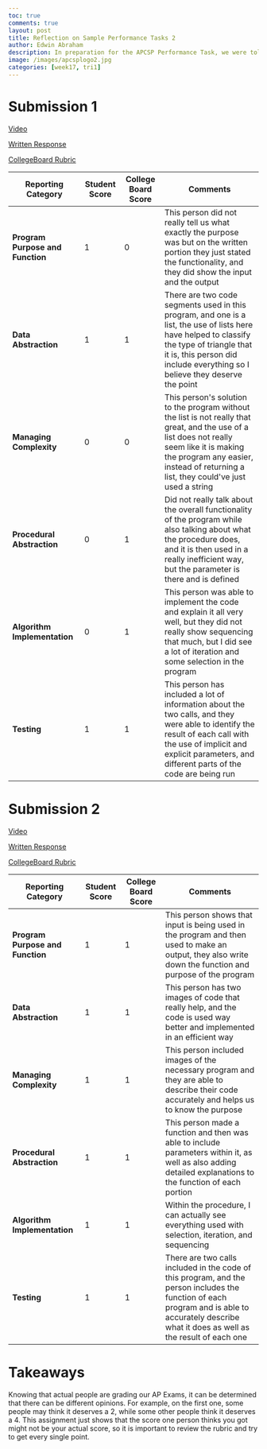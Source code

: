 ```yaml
---
toc: true
comments: true
layout: post
title: Reflection on Sample Performance Tasks 2
author: Edwin Abraham
description: In preparation for the APCSP Performance Task, we were told to review samples to see what we needed to include before the actual exam
image: /images/apcsplogo2.jpg
categories: [week17, tri1]
---
```


# Submission 1
[Video](https://secure-media.collegeboard.org/apc/ap-computer-science-principles-2022-create-performance-task-sample-f-video.mp4)

[Written Response](https://apcentral.collegeboard.org/media/pdf/ap-computer-science-principles-2022-create-performance-task-sample-f.pdf)

[CollegeBoard Rubric](https://drive.google.com/file/d/1heOeGcmxqTjG4Hqf0Vi1YFUZt_Trs_CE/view)


| Reporting Category | Student Score | College Board Score | Comments |
| ----------- | ----------- | ----------- | ----------- |
| **Program Purpose and Function** | 1 | 0 | This person did not really tell us what exactly the purpose was but on the written portion they just stated the functionality, and they did show the input and the output |
| **Data Abstraction** | 1 | 1 | There are two code segments used in this program, and one is a list, the use of lists here have helped to classify the type of triangle that it is, this person did include everything so I believe they deserve the point |
| **Managing Complexity** | 0 | 0 | This person's solution to the program without the list is not really that great, and the use of a list does not really seem like it is making the program any easier, instead of returning a list, they could've just used a string |
| **Procedural Abstraction** | 0 | 1 | Did not really talk about the overall functionality of the program while also talking about what the procedure does, and it is then used in a really inefficient way, but the parameter is there and is defined |
| **Algorithm Implementation** | 0 | 1 | This person was able to implement the code and explain it all very well, but they did not really show sequencing that much, but I did see a lot of iteration and some selection in the program |
| **Testing** | 1 | 1 | This person has included a lot of information about the two calls, and they were able to identify the result of each call with the use of implicit and explicit parameters, and different parts of the code are being run |

# Submission 2
[Video](https://www.youtube.com/watch?v=tEXoC-zYsrU)

[Written Response](https://apcentral.collegeboard.org/media/pdf/ap-computer-science-principles-2022-create-performance-task-sample-a.pdf)

[CollegeBoard Rubric](https://drive.google.com/file/d/1h1BDVPlYfXE5Lg1AZ8VdWJf6erT3hQ4e/view)

| Reporting Category | Student Score | College Board Score | Comments |
| ----------- | ----------- | ----------- | ----------- |
| **Program Purpose and Function** | 1 | 1 | This person shows that input is being used in the program and then used to make an output, they also write down the function and purpose of the program |
| **Data Abstraction** | 1 | 1 | This person has two images of code that really help, and the code is used way better and implemented in an efficient way |
| **Managing Complexity** | 1 | 1 | This person included images of the necessary program and they are able to describe their code accurately and helps us to know the purpose |
| **Procedural Abstraction** | 1 | 1 | This person made a function and then was able to include parameters within it, as well as also adding detailed explanations to the function of each portion |
| **Algorithm Implementation** | 1 | 1 | Within the procedure, I can actually see everything used with selection, iteration, and sequencing |
| **Testing** | 1 | 1 | There are two calls included in the code of this program, and the person includes the function of each program and is able to accurately describe what it does as well as the result of each one |

# Takeaways
Knowing that actual people are grading our AP Exams, it can be determined that there can be different opinions. For example, on the first one, some people may think it deserves a 2, while some other people think it deserves a 4. This assignment just shows that the score one person thinks you got might not be your actual score, so it is important to review the rubric and try to get every single point.